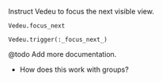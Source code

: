 Instruct Vedeu to focus the next visible view.

    Vedeu.focus_next

    Vedeu.trigger(:_focus_next_)

@todo Add more documentation.
- How does this work with groups?
